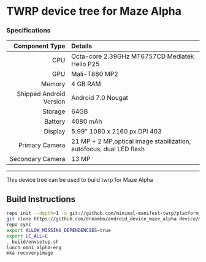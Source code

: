 # TWRP device tree for Maze Alpha

### Specifications

Component Type | Details
-------:|:-------------------------
CPU     | Octa-core 2.39GHz MT6757CD Mediatek Helio P25
GPU     | Mali-T880 MP2
Memory  | 4 GB RAM
Shipped Android Version | 	Android 7.0 Nougat
Storage | 64GB
Battery | 4080 mAh
Display | 5.99" 1080 x 2160 px DPI 403
Primary Camera | 21 MP + 2 MP,optical image stabilization, autofocus, dual LED flash
Secondary Camera | 13 MP

---

This device tree can be used to build twrp for Maze Alpha


## Build Instructions
```sh
repo init --depth=1 -u git://github.com/minimal-manifest-twrp/platform_manifest_twrp_omni.git -b twrp-7.1
git clone https://github.com/dreambo/android_device_maze_alpha device/maze/alpha
repo sync
export ALLOW_MISSING_DEPENDENCIES=true
export LC_ALL=C
. build/envsetup.sh
lunch omni_alpha-eng
mka recoveryimage
```
